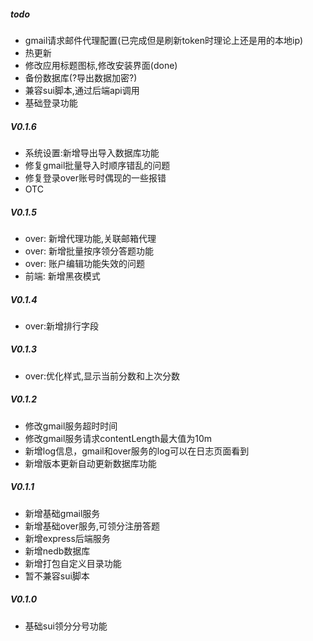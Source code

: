 ##### todo
+ gmail请求邮件代理配置(已完成但是刷新token时理论上还是用的本地ip)
+ 热更新
+ 修改应用标题图标,修改安装界面(done)
+ 备份数据库(?导出数据加密?)
+ 兼容sui脚本,通过后端api调用
+ 基础登录功能

##### V0.1.6
+ 系统设置:新增导出导入数据库功能
+ 修复gmail批量导入时顺序错乱的问题
+ 修复登录over账号时偶现的一些报错
+ OTC
##### V0.1.5
+ over: 新增代理功能,关联邮箱代理
+ over: 新增批量按序领分答题功能
+ over: 账户编辑功能失效的问题
+ 前端: 新增黑夜模式

##### V0.1.4
+ over:新增排行字段
##### V0.1.3
+ over:优化样式,显示当前分数和上次分数
##### V0.1.2
+ 修改gmail服务超时时间
+ 修改gmail服务请求contentLength最大值为10m
+ 新增log信息，gmail和over服务的log可以在日志页面看到
+ 新增版本更新自动更新数据库功能
##### V0.1.1
+ 新增基础gmail服务
+ 新增基础over服务,可领分注册答题
+ 新增express后端服务
+ 新增nedb数据库
+ 新增打包自定义目录功能
+ 暂不兼容sui脚本
##### V0.1.0
+ 基础sui领分分号功能